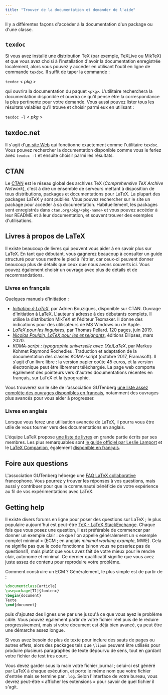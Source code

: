 ```yaml
---
title: "Trouver de la documentation et demander de l'aide"
---
```


Il y a différentes façons d'accéder à la documentation d'un package ou d'une classe.


## `texdoc`

Si vous avez installé une distribution TeX (par exemple, TeXLive ou MikTeX) et que vous avez choisi à l'installation d'avoir la documentation enregistrée localement, alors vous pouvez y accéder en utilisant l'outil en ligne de commande `texdoc`. Il suffit de taper la commande :

`texdoc` < _pkg_ >

qui ouvrira la documentation du paquet `<pkg>`. L'utilitaire recherchera la documentation disponible et ouvrira ce qu'il pense être la correspondance la plus pertinente pour votre demande. Vous aussi pouvez lister tous les résultats valables qu'il trouve et choisir parmi eux en utilisant :

`texdoc -l` < _pkg_ >


## texdoc.net

Il s'agit d'[un site Web](https://texdoc.net/) qui fonctionne exactement comme l'utilitaire `texdoc`. Vous pouvez rechercher la documentation disponible comme vous le feriez avec `texdoc -l` et ensuite choisir parmi les résultats.


## CTAN

Le [CTAN](https://www.ctan.org) est le réseau global des archives TeX (_Comprehensive TeX Archive Network_), c'est à dire un ensemble de serveurs mettant à disposition de tous distributions, packages et documentations pour LaTeX. La plupart des packages LaTeX y sont publiés. Vous pouvez rechercher sur le site un package pour accéder à sa documentation. Habituellement, les packages sont enregistrés dans `ctan.org/pkg/<pkg-name>` et vous pouvez accéder à leur README et à leur documentation, et souvent trouver des exemples d'utilisations.


## Livres à propos de LaTeX

Il existe beaucoup de livres qui peuvent vous aider à en savoir plus sur LaTeX. En tant que débutant, vous gagnerez beaucoup à consulter un guide structuré pour vous mettre le pied à l'étrier, car ceux-ci peuvent donner beaucoup plus de détails que ceux que nous avons couverts ici. Vous pouvez également choisir un ouvrage avec plus de détails et de recommandations.


### Livres en français

Quelques manuels d'initiation :

- [_Initiation à LaTeX_](https://ctan.org/pkg/guide-latex-fr), par Adrien Bouzigues, disponible sur CTAN. Ouvrage d'initiation à LaTeX. L'auteur s'adresse à des débutants complets. Il utilise la distribution MikTeX et l'éditeur Texmaker. Il donne des indications pour des utilisateurs de MS Windows ou de Apple.
- [_LaTeX pour les linguistes_](https://hal.archives-ouvertes.fr/cel-02145840/document), par Thomas Pellard. 120 pages, juin 2019.
- [_Nicolas Poulain, LaTeX pour les enseignants_](https://www.editions-ellipses.fr/accueil/378-latex-pour-les-enseignants-9782340036710.html), éditions Ellipses, mars 2020.
- [_KOMA-script : typographie universelle avec (Xe)LaTeX_](https://framablog.org/2017/10/17/papiray-fait-du-komascript/), par Markus Kohmet Raymond Rochedieu. Traduction et adaptation de la documentation des classes KOMA-script (octobre 2017, Framasoft). Il s'agit d'un livre libre : la version papier coûte 45 euros, et la version électronique peut être librement téléchargée. La page web comporte également des pointeurs vers d'autres documentations récentes en français, sur LaTeX et la typographie.

Vous trouverez sur le site de l'association GUTenberg [une liste assez complète des ouvrages disponibles en français](https://www.gutenberg.eu.org/Bibliographie-sur-TeX-LaTeX-etc,126), notamment des ouvrages plus avancés pour vous aider à progresser.


### Livres en anglais

Lorsque vous ferez une utilisation avancée de LaTeX, il pourra vous être utile de vous tourner vers des documentations en anglais.


L'équipe LaTeX propose [une liste de livres](https://www.latex-project.org/help/books/) en grande partie écrits par ses membres. Les plus remarquables sont [le guide officiel par Leslie Lamport](https://www.pearson.com/us/higher-education/program/Lamport-La-Te-X-A-Document-Preparation-System-2nd-Edition/PGM159713.html) et le [LaTeX Companion](https://www.pearson.ch/Informatik/Addison-Wesley/EAN/9780201362992/LaTeX-Companion-The), également [disponible en français](https://www.leslibraires.fr/livre/915590-latex-companion-frank-mittelbach-michel-goossens-pearson).


## Foire aux questions

L'association GUTenberg héberge une [FAQ LaTeX collaborative](https://faq.gutenberg.eu.org/)
francophone. Vous pourrez y trouver les réponses à vos questions, mais aussi y contribuer
pour que la communauté bénéficie de votre expérience au fil de vos expérimentations avec LaTeX.


## Getting help

Il existe divers forums en ligne pour poser des questions sur LaTeX ; le plus populaire aujourd'hui est peut-être [TeX - LaTeX StackExchange](https://tex.stackexchange.com). Chaque fois que vous posez une question, il est préférable de commencer par donner un exemple clair : ce que l'on appelle généralement un « exemple complet minimal » (ECM ; en anglais _minimal working example_, MWE). Cela ne signifie pas que le code fonctionne (sinon vous ne poseriez pas de questions!), mais plutôt que vous avez fait de votre mieux pour le rendre clair, autonome et minimal. Ce dernier qualificatif signifie que vous avez juste assez de contenu pour reproduire votre problème.

Comment construire un ECM ? Généralement, le plus simple est de partir de :

```latex
\documentclass{article}
\usepackage[T1]{fontenc}
\begin{document}
Texte
\end{document}
```

puis d'ajoutez des lignes une par une jusqu'à ce que vous ayez le problème ciblé. Vous pouvez également partir de votre fichier réel puis de le réduire progressivement, mais si votre document est déjà bien avancé, ça peut être une démarche assez longue.

Si vous avez besoin de plus de texte pour inclure des sauts de pages ou autres effets, alors des packages tels que `\lipum` peuvent être utilisés pour produire plusieurs paragraphes de texte dépourvu de sens, tout en gardant votre fichier de test très court.

Vous devez garder sous la main votre fichier journal ; celui-ci est généré par LaTeX à chaque exécution, et porte le même nom que votre fichier d'entrée mais se termine par `.log`. Selon l'interface de votre bureau, vous devrez peut-être « afficher les extensions » pour savoir de quel fichier il s'agit.

